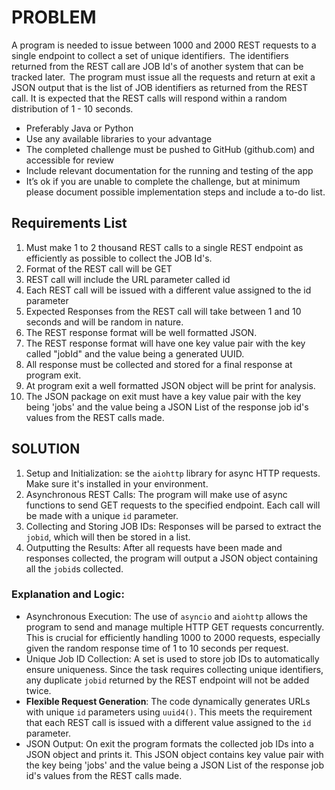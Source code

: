 # PROBLEM

A program is needed to issue between 1000 and 2000 REST requests to a single endpoint to collect a set of unique identifiers.  The identifiers returned from the REST call are JOB Id's of another system that can be tracked later.  The program must issue all the requests and return at exit a JSON output that is the list of JOB identifiers as returned from the REST call. It is expected that the REST calls will respond within a random distribution of 1 - 10 seconds.

- Preferably Java or Python
- Use any available libraries to your advantage 
- The completed challenge must be pushed to GitHub (github.com) and accessible for review 
- Include relevant documentation for the running and testing of the app 
- It’s ok if you are unable to complete the challenge, but at minimum please document possible implementation steps and include a to-do list. 

## Requirements List

1. Must make 1 to 2 thousand REST calls to a single REST endpoint as efficiently as possible to collect the JOB Id's.
2. Format of the REST call will be GET 
3. REST call will include the URL parameter called id
4. Each REST call will be issued with a different value assigned to the id parameter 
5. Expected Responses from the REST call will take between 1 and 10 seconds and will be random in nature.
6. The REST response format will be well formatted JSON.
7. The REST response format will have one key value pair with the key called "jobId" and the value being a generated UUID.
8. All response must be collected and stored for a final response at program exit.
9. At program exit a well formatted JSON object will be print for analysis.
10. The JSON package on exit must have a key value pair with the key being 'jobs' and the value being a JSON List of the response job id's values from the REST calls made.

## SOLUTION

1. Setup and Initialization: se the `aiohttp` library for async HTTP requests. Make sure it's installed in your environment.
2. Asynchronous REST Calls: The program will make use of async functions to send GET requests to the specified endpoint. Each call will be made with a unique `id` parameter.
3. Collecting and Storing JOB IDs: Responses will be parsed to extract the `jobid`, which will then be stored in a list.
4. Outputting the Results: After all requests have been made and responses collected, the program will output a JSON object containing all the `jobid`s collected.

### Explanation and Logic:

- Asynchronous Execution: The use of `asyncio` and `aiohttp` allows the program to send and manage multiple HTTP GET requests concurrently. This is crucial for efficiently handling 1000 to 2000 requests, especially given the random response time of 1 to 10 seconds per request.
- Unique Job ID Collection: A set is used to store job IDs to automatically ensure uniqueness. Since the task requires collecting unique identifiers, any duplicate `jobid` returned by the REST endpoint will not be added twice.
- **Flexible Request Generation**: The code dynamically generates URLs with unique `id` parameters using `uuid4()`. This meets the requirement that each REST call is issued with a different value assigned to the `id` parameter.
- JSON Output: On exit the program formats the collected job IDs into a JSON object and prints it. This JSON object contains key value pair with the key being 'jobs' and the value being a JSON List of the response job id's values from the REST calls made.
